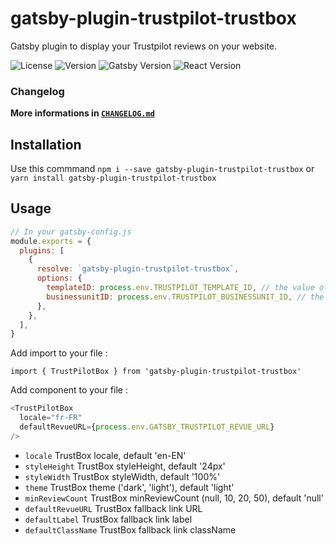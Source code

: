 # gatsby-plugin-trustpilot-trustbox

Gatsby plugin to display your Trustpilot reviews on your website.

![License](https://img.shields.io/github/license/NovaGaia/gatsby-plugin-trustpilot?style=flat-square)
![Version](https://img.shields.io/npm/v/gatsby-plugin-trustpilot-trustbox?style=flat-square)
![Gatsby Version](https://img.shields.io/npm/dependency-version/gatsby-plugin-trustpilot-trustbox/peer/gatsby?style=flat-square)
![React Version](https://img.shields.io/npm/dependency-version/gatsby-plugin-trustpilot-trustbox/peer/react?style=flat-square)

### Changelog

**More informations in [`CHANGELOG.md`](https://github.com/NovaGaia/gatsby-plugin-trustpilot/blob/main/CHANGELOG.md)**

## Installation

Use this commmand `npm i --save gatsby-plugin-trustpilot-trustbox` or `yarn install gatsby-plugin-trustpilot-trustbox`

## Usage

```javascript
// In your gatsby-config.js
module.exports = {
  plugins: [
    {
      resolve: `gatsby-plugin-trustpilot-trustbox`,
      options: {
        templateID: process.env.TRUSTPILOT_TEMPLATE_ID, // the value of `data-template-id`
        businessunitID: process.env.TRUSTPILOT_BUSINESSUNIT_ID, // the value of `data-businessunit-id`
      },
    },
  ],
}
```

Add import to your file :

`import { TrustPilotBox } from 'gatsby-plugin-trustpilot-trustbox'`

Add component to your file :

```javascript
<TrustPilotBox
  locale="fr-FR"
  defaultRevueURL={process.env.GATSBY_TRUSTPILOT_REVUE_URL}
/>
```

- `locale` TrustBox locale, default 'en-EN'
- `styleHeight` TrustBox styleHeight, default '24px'
- `styleWidth` TrustBox styleWidth, default '100%'
- `theme` TrustBox theme ('dark', 'light'), default 'light'
- `minReviewCount` TrustBox minReviewCount (null, 10, 20, 50), default 'null'
- `defaultRevueURL` TrustBox fallback link URL
- `defaultLabel` TrustBox fallback link label
- `defaultClassName` TrustBox fallback link className
